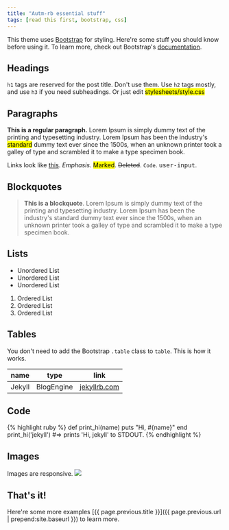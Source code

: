 ```yaml
---
title: "Autm-rb essential stuff"
tags: [read this first, bootstrap, css]
---
```


This theme uses [Bootstrap](http://getbootstrap.com/) for styling. Here're some stuff you should know before using it. To learn more, check out Bootstrap's [documentation](http://getbootstrap.com/css/).

## Headings

`h1` tags are reserved for the post title. Don't use them. Use `h2` tags mostly, and use `h3` if you need subheadings.
Or just  edit <mark>stylesheets/style.css</mark>

## Paragraphs

**This is a regular paragraph.** Lorem Ipsum is simply dummy text of the printing and typesetting industry. Lorem Ipsum has been the industry's <mark>standard</mark> dummy text ever since the 1500s, when an unknown printer took a galley of type and scrambled it to make a type specimen book.

Links look like [this](#). *Emphasis*. <mark>Marked</mark>. <del>Deleted</del>. <code>Code</code>. <kbd>user-input</kbd>.

## Blockquotes

> **This is a blockquote**. Lorem Ipsum is simply dummy text of the printing and typesetting industry. Lorem Ipsum has been the industry's standard dummy text ever since the 1500s, when an unknown printer took a galley of type and scrambled it to make a type specimen book.

## Lists

* Unordered List
* Unordered List
* Unordered List

1. Ordered List
1. Ordered List
1. Ordered List

## Tables

You don't need to add the Bootstrap `.table` class to `table`. This is how it works.

<table>
  <thead>
    <tr>
      <th>name</th>
      <th>type</th>
      <th>link</th>
    </tr>
  </thead>
  <tbody>
    <tr>
      <td>Jekyll</td>
      <td>BlogEngine</td>
      <td><a href="http://jekyllrb.com/">jekyllrb.com</a></td>
    </tr>
  </tbody>
</table>

## Code

{% highlight ruby %}
def print_hi(name)
  puts "Hi, #{name}"
end
print_hi('jekyll')
#=> prints 'Hi, jekyll' to STDOUT.
{% endhighlight %}

## Images

Images are responsive.
![]({{site.baseurl}}/images/in_post_images/colors_used.png)

## That's it!

Here're some more examples [{{ page.previous.title }}]({{ page.previous.url | prepend:site.baseurl }}) to learn more.
